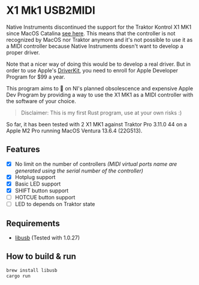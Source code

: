 # X1 Mk1 USB2MIDI

Native Instruments discontinued the support for the Traktor Kontrol X1 MK1 since MacOS Catalina [see here](https://support.native-instruments.com/hc/en-us/articles/360014900358-Compatibility-of-Native-Instruments-Products-on-macOS). This means that the controller is not recognized by MacOS nor Traktor anymore and it's not possible to use it as a MIDI controller because Native Instruments doesn't want to develop a proper driver.

Note that a nicer way of doing this would be to develop a real driver. But in order to use Apple's [DriverKit](https://developer.apple.com/documentation/driverkit), you need to enroll for Apple Developer Program for $99 a year. 

This program aims to :poop: on NI's planned obsolescence and expensive Apple Dev Program by providing a way to use the X1 MK1 as a MIDI controller with the software of your choice.

> Disclaimer: This is my first Rust program, use at your own risks :)

So far, it has been tested with 2 X1 MK1 against Traktor Pro 3.11.0 44 on a Apple M2 Pro running MacOS Ventura 13.6.4 (22G513).

## Features

- [x] No limit on the number of controllers _(MIDI virtual ports name are generated using the serial number of the controller)_
- [x] Hotplug support
- [x] Basic LED support
- [x] SHIFT button support
- [ ] HOTCUE button support
- [ ] LED to depends on Traktor state

## Requirements

- [libusb](https://formulae.brew.sh/formula/libusb) (Tested with 1.0.27)

## How to build & run

```sh
brew install libusb
cargo run
```
